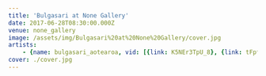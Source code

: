 ```yaml
---
title: 'Bulgasari at None Gallery'
date: 2017-06-28T08:30:00.000Z
venue: none_gallery
image: /assets/img/Bulgasari%20at%20None%20Gallery/cover.jpg
artists:
    - {name: bulgasari_aotearoa, vid: [{link: K5NEr3TpU_8}, {link: tFpfAO5Ymic}, {link: 0SrVK5xOfBA}, {link: 0hgxAwJSVv4}]}
cover: ./cover.jpg
---
```

